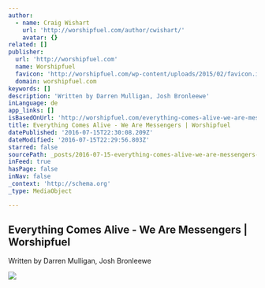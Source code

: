 ```yaml
---
author:
  - name: Craig Wishart
    url: 'http://worshipfuel.com/author/cwishart/'
    avatar: {}
related: []
publisher:
  url: 'http://worshipfuel.com'
  name: Worshipfuel
  favicon: 'http://worshipfuel.com/wp-content/uploads/2015/02/favicon.ico'
  domain: worshipfuel.com
keywords: []
description: 'Written by Darren Mulligan, Josh Bronleewe'
inLanguage: de
app_links: []
isBasedOnUrl: 'http://worshipfuel.com/everything-comes-alive-we-are-messengers/'
title: Everything Comes Alive - We Are Messengers | Worshipfuel
datePublished: '2016-07-15T22:30:08.209Z'
dateModified: '2016-07-15T22:29:56.803Z'
starred: false
sourcePath: _posts/2016-07-15-everything-comes-alive-we-are-messengers-or-worshipfuel.md
inFeed: true
hasPage: false
inNav: false
_context: 'http://schema.org'
_type: MediaObject

---
```

<article style=""><h1>Everything Comes Alive - We Are Messengers | Worshipfuel</h1><p>Written by Darren Mulligan, Josh Bronleewe</p><img src="http://worshipfuel.s3.amazonaws.com/wp-content/uploads/2016/06/7050609.jpg" /></article>